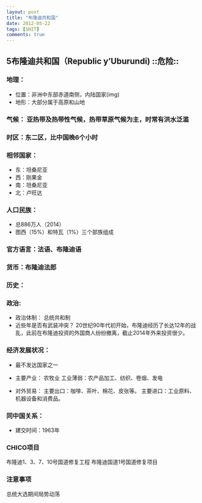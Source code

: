 ```yaml
---
layout: post
title: "布隆迪共和国"
date: 2012-05-22
tags: [SHIT]
comments: true
---
```






## 5布隆迪共和国（Republic y’Uburundi) **::危险::**

### 地理：

- 位置：非洲中东部赤道南侧，内陆国家(img)
- 地形：大部分属于高原和山地

### 气候： 亚热带及热带性气候，热带草原气候为主，时常有洪水泛滥

### 时区：东二区，比中国晚6个小时

### 相邻国家：
- 东：坦桑尼亚
- 西：刚果金
- 南：坦桑尼亚
- 北：卢旺达

### 人口民族： 
- 总886万人（2014）
- 图西（15%）和特瓦（1%）三个部族组成

### 官方语言：法语、布隆迪语

### 货币：布隆迪法郎

### 历史： 

### 政治: 
- 政治体制： 总统共和制
- 近些年是否有武装冲突？ 
	20世纪90年代初开始，布隆迪经历了长达12年的战乱，此前在布隆迪投资的外国商人纷纷撤离，截止2014年外来投资很少。
	
### 经济发展状况：
- 最不发达国家之一
- 主要产业：
		农牧业
		工业薄弱：农产品加工、纺织、卷烟、发电

- 对外贸易：
		主要出口：咖啡、茶叶、棉花、皮张等。
		主要进口：工业原料、机器设备和消费品。

### 同中国关系：
- 建交时间：1963年
### CHICO项目
布隆迪1、3、7、10号国道修复工程
布隆迪国道1号国道修复项目

### 注意事项
总统大选期间局势动荡

